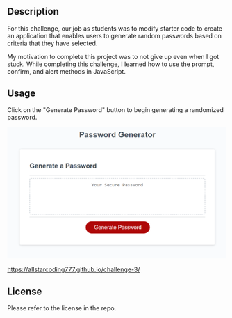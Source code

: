 # <Module-3-Challenge>

## Description

For this challenge, our job as students was to modify starter code to create an application that enables users to generate random passwords based on criteria that they have selected. 

My motivation to complete this project was to not give up even when I got stuck. While completing this challenge, I learned how to use the prompt, confirm, and alert methods in JavaScript. 

## Usage

Click on the "Generate Password" button to begin generating a randomized password.

![webpage screenshot](assets/03-javascript-homework-demo.png)

https://allstarcoding777.github.io/challenge-3/

## License

Please refer to the license in the repo.
